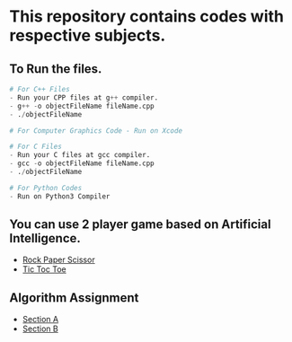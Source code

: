 # This repository contains codes with respective subjects.


## To Run the files.
```py
# For C++ Files
- Run your CPP files at g++ compiler.
- g++ -o objectFileName fileName.cpp
- ./objectFileName

# For Computer Graphics Code - Run on Xcode
```

```py
# For C Files
- Run your C files at gcc compiler.
- gcc -o objectFileName fileName.cpp
- ./objectFileName

```
```py
# For Python Codes
- Run on Python3 Compiler
```

## You can use 2 player game based on Artificial Intelligence.
- [Rock Paper Scissor](https://shoaibrayeen.github.io/Course-Work/Artificial%20Intelligence/2%20Player%20Game/Rock%20Paper%20Scissor/index.html)
- [Tic Toc Toe](https://shoaibrayeen.github.io/Course-Work/Artificial%20Intelligence/2%20Player%20Game/Tic%20Toc%20Toe/index.html)

## Algorithm Assignment
- [Section A](http://shoaibrayeen.github.io/Course-Work/Algorithms/Assignment/Section%20A/readMe)
- [Section B](http://shoaibrayeen.github.io/Course-Work/Algorithms/Assignment/Section%20B/Run%20Code/readMe)
